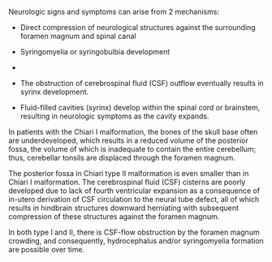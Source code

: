 Neurologic signs and symptoms can arise from 2 mechanisms:

- Direct compression of neurological structures against the surrounding foramen magnum and spinal canal

- Syringomyelia or syringobulbia development

- 
              
- The obstruction of cerebrospinal fluid (CSF) outflow eventually results in syrinx development. 
              
              
- Fluid-filled cavities (syrinx) develop within the spinal cord or brainstem, resulting in neurologic symptoms as the cavity expands.

In patients with the Chiari I malformation, the bones of the skull base often are underdeveloped, which results in a reduced volume of the posterior fossa, the volume of which is inadequate to contain the entire cerebellum; thus, cerebellar tonsils are displaced through the foramen magnum.

The posterior fossa in Chiari type II malformation is even smaller than in Chiari I malformation. The cerebrospinal fluid (CSF) cisterns are poorly developed due to lack of fourth ventricular expansion as a consequence of in-utero derivation of CSF circulation to the neural tube defect, all of which results in hindbrain structures downward herniating with subsequent compression of these structures against the foramen magnum.

In both type I and II, there is CSF-flow obstruction by the foramen magnum crowding, and consequently, hydrocephalus and/or syringomyelia formation are possible over time.